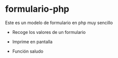 # formulario-php
Este es un modelo de formulario en php muy sencillo
* Recoge los valores de un formulario

* Imprime en pantalla
* Función saludo

